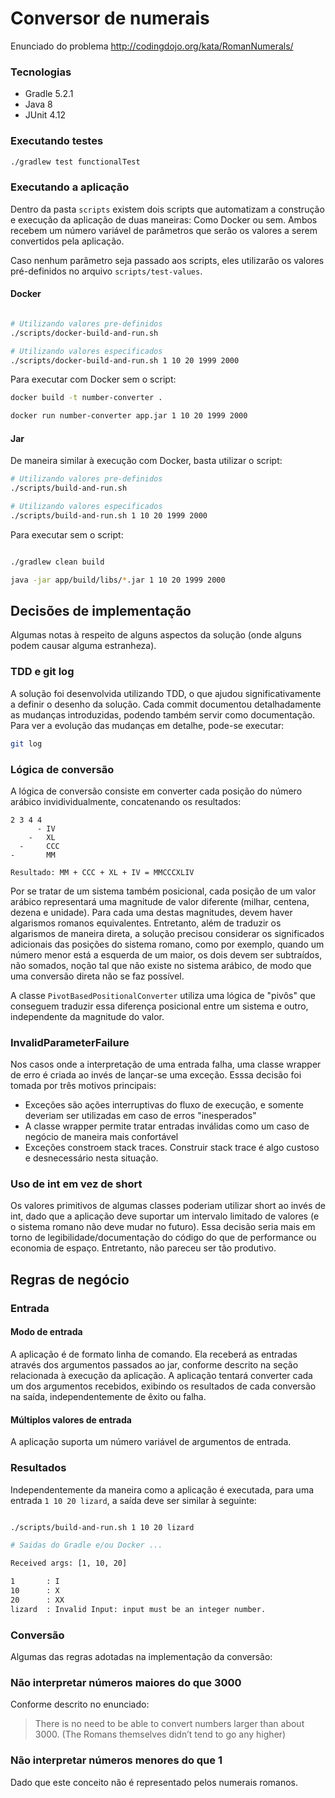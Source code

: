 # Conversor de numerais

Enunciado do problema http://codingdojo.org/kata/RomanNumerals/

### Tecnologias
 - Gradle 5.2.1
 - Java 8
 - JUnit 4.12

### Executando testes

```bash
./gradlew test functionalTest
```

### Executando a aplicação

Dentro da pasta `scripts` existem dois scripts que automatizam a construção e execução da aplicação de duas maneiras: Como Docker ou sem.
Ambos recebem um número variável de parâmetros que serão os valores a serem convertidos pela aplicação.

Caso nenhum parâmetro seja passado aos scripts, eles utilizarão os valores pré-definidos no arquivo `scripts/test-values`.

#### Docker

```bash

# Utilizando valores pre-definidos
./scripts/docker-build-and-run.sh

# Utilizando valores especificados
./scripts/docker-build-and-run.sh 1 10 20 1999 2000
```

Para executar com Docker sem o script:

```bash
docker build -t number-converter .

docker run number-converter app.jar 1 10 20 1999 2000
```

#### Jar

De maneira similar à execução com Docker, basta utilizar o script:

```bash
# Utilizando valores pre-definidos
./scripts/build-and-run.sh

# Utilizando valores especificados
./scripts/build-and-run.sh 1 10 20 1999 2000
```

Para executar sem o script:

```bash

./gradlew clean build

java -jar app/build/libs/*.jar 1 10 20 1999 2000
```

## Decisões de implementação

Algumas notas à respeito de alguns aspectos da solução (onde alguns podem causar alguma estranheza).

### TDD e git log

A solução foi desenvolvida utilizando TDD, o que ajudou significativamente a definir o desenho da solução. Cada commit documentou
detalhadamente as mudanças introduzidas, podendo também servir como documentação. Para ver a evolução das mudanças em detalhe, pode-se
executar:

```bash
git log
```

### Lógica de conversão

A lógica de conversão consiste em converter cada posição do número arábico invidividualmente, concatenando os resultados:

```shell script
2 3 4 4
      - IV
    -   XL
  -     CCC
-       MM

Resultado: MM + CCC + XL + IV = MMCCCXLIV
```

Por se tratar de um sistema também posicional, cada posição de um valor arábico representará uma magnitude de valor diferente (milhar,
centena, dezena e unidade). Para cada uma destas magnitudes, devem haver algarismos romanos equivalentes. Entretanto, além de traduzir os
algarismos de maneira direta, a solução precisou considerar os significados adicionais das posições do sistema romano, como por exemplo,
quando um número menor está a esquerda de um maior, os dois devem ser subtraídos, não somados, noção tal que não existe no sistema arábico,
de modo que uma conversão direta não se faz possível.

A classe `PivotBasedPositionalConverter` utiliza uma lógica de "pivôs" que conseguem traduzir essa diferença posicional entre um sistema e
outro, independente da magnitude do valor.

### InvalidParameterFailure

Nos casos onde a interpretação de uma entrada falha, uma classe wrapper de erro é criada ao invés de lançar-se uma exceção. Esssa decisão
foi tomada por três motivos principais:

 - Exceções são ações interruptivas do fluxo de execução, e somente deveriam ser utilizadas em caso de erros "inesperados"
 - A classe wrapper permite tratar entradas inválidas como um caso de negócio de maneira mais confortável
 - Exceções constroem stack traces. Construir stack trace é algo custoso e desnecessário nesta situação.

### Uso de int em vez de short

Os valores primitivos de algumas classes poderiam utilizar short ao invés de int, dado que a aplicação deve suportar um intervalo limitado
de valores (e o sistema romano não deve mudar no futuro). Essa decisão seria mais em torno de legibilidade/documentação do código do que de
performance ou economia de espaço. Entretanto, não pareceu ser tão produtivo.

## Regras de negócio

### Entrada

#### Modo de entrada

A aplicação é de formato linha de comando. Ela receberá as entradas através dos argumentos passados ao jar, conforme descrito na seção
relacionada à execução da aplicação. A aplicação tentará converter cada um dos argumentos recebidos, exibindo os resultados de cada
conversão na saída, independentemente de êxito ou falha.

#### Múltiplos valores de entrada

A aplicação suporta um número variável de argumentos de entrada.

### Resultados

Independentemente da maneira como a aplicação é executada, para uma entrada `1 10 20 lizard`, a saída deve ser similar à seguinte:

```bash

./scripts/build-and-run.sh 1 10 20 lizard

# Saidas do Gradle e/ou Docker ...

Received args: [1, 10, 20]

1       : I
10      : X
20      : XX
lizard  : Invalid Input: input must be an integer number.
```

### Conversão

Algumas das regras adotadas na implementação da conversão:

### Não interpretar números maiores do que 3000

Conforme descrito no enunciado:

> There is no need to be able to convert numbers larger than about 3000.
> (The Romans themselves didn’t tend to go any higher)

### Não interpretar números menores do que 1

Dado que este conceito não é representado pelos numerais romanos.

